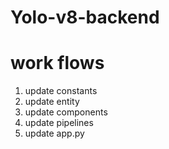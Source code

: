 # Yolo-v8-backend


# work flows
1. update constants
2. update entity
3. update components
4. update pipelines
5. update app.py